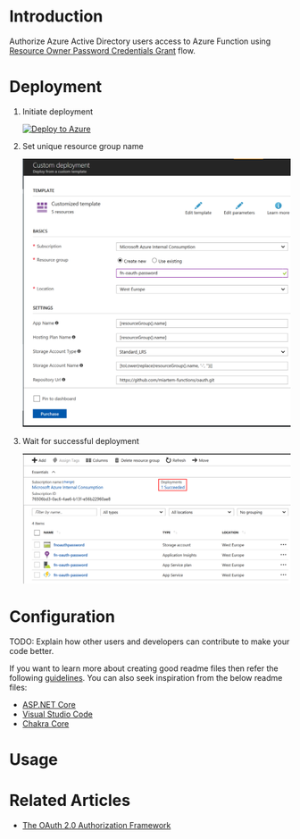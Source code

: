 # Introduction 
Authorize Azure Active Directory users access to Azure Function using [Resource Owner Password Credentials Grant](https://tools.ietf.org/html/rfc6749#section-4.3) flow.

# Deployment
1. Initiate deployment 
   
   [![Deploy to Azure](https://azuredeploy.net/deploybutton.png)](https://portal.azure.com/#create/Microsoft.Template/uri/https%3A%2F%2Fraw.githubusercontent.com%2Fmiartem-functions%2Foauth%2Fmaster%2FEXP.Functions.OAuth%2FDeployment%2Ftemplate.json) 

2. <div>
	<p>Set unique resource group name</p>
	<img src="EXP.Functions.OAuth%2FDeployment%2FDocumentation%2FImages%2FCustomDeployment.PNG" width="600" title="Custom Deployment">
	</p>
   </div>
3. <div>
	<p>Wait for successful deployment</p>
	<img src="EXP.Functions.OAuth%2FDeployment%2FDocumentation%2FImages%2FResources.PNG" width="600" title="Resources">
	</p>
</div>

# Configuration
TODO: Explain how other users and developers can contribute to make your code better. 

If you want to learn more about creating good readme files then refer the following [guidelines](https://www.visualstudio.com/en-us/docs/git/create-a-readme). You can also seek inspiration from the below readme files:
- [ASP.NET Core](https://github.com/aspnet/Home)
- [Visual Studio Code](https://github.com/Microsoft/vscode)
- [Chakra Core](https://github.com/Microsoft/ChakraCore)

# Usage
# Related Articles
- [The OAuth 2.0 Authorization Framework](https://tools.ietf.org/html/rfc6749)